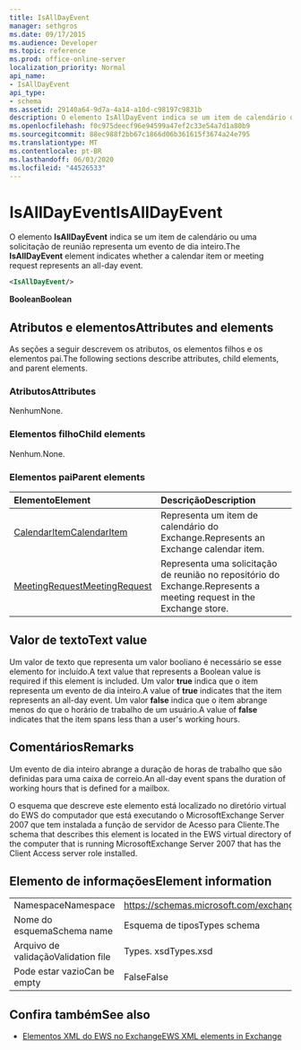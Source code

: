 ```yaml
---
title: IsAllDayEvent
manager: sethgros
ms.date: 09/17/2015
ms.audience: Developer
ms.topic: reference
ms.prod: office-online-server
localization_priority: Normal
api_name:
- IsAllDayEvent
api_type:
- schema
ms.assetid: 29140a64-9d7a-4a14-a10d-c98197c9831b
description: O elemento IsAllDayEvent indica se um item de calendário ou uma solicitação de reunião representa um evento de dia inteiro.
ms.openlocfilehash: f0c975deecf96e94599a47ef2c33e54a7d1a80b9
ms.sourcegitcommit: 88ec988f2bb67c1866d06b361615f3674a24e795
ms.translationtype: MT
ms.contentlocale: pt-BR
ms.lasthandoff: 06/03/2020
ms.locfileid: "44526533"
---
```

# <a name="isalldayevent"></a><span data-ttu-id="2f507-103">IsAllDayEvent</span><span class="sxs-lookup"><span data-stu-id="2f507-103">IsAllDayEvent</span></span>

<span data-ttu-id="2f507-104">O elemento **IsAllDayEvent** indica se um item de calendário ou uma solicitação de reunião representa um evento de dia inteiro.</span><span class="sxs-lookup"><span data-stu-id="2f507-104">The **IsAllDayEvent** element indicates whether a calendar item or meeting request represents an all-day event.</span></span> 
  
```xml
<IsAllDayEvent/>
```

 <span data-ttu-id="2f507-105">**Boolean**</span><span class="sxs-lookup"><span data-stu-id="2f507-105">**Boolean**</span></span>
## <a name="attributes-and-elements"></a><span data-ttu-id="2f507-106">Atributos e elementos</span><span class="sxs-lookup"><span data-stu-id="2f507-106">Attributes and elements</span></span>

<span data-ttu-id="2f507-107">As seções a seguir descrevem os atributos, os elementos filhos e os elementos pai.</span><span class="sxs-lookup"><span data-stu-id="2f507-107">The following sections describe attributes, child elements, and parent elements.</span></span>
  
### <a name="attributes"></a><span data-ttu-id="2f507-108">Atributos</span><span class="sxs-lookup"><span data-stu-id="2f507-108">Attributes</span></span>

<span data-ttu-id="2f507-109">Nenhum</span><span class="sxs-lookup"><span data-stu-id="2f507-109">None.</span></span>
  
### <a name="child-elements"></a><span data-ttu-id="2f507-110">Elementos filho</span><span class="sxs-lookup"><span data-stu-id="2f507-110">Child elements</span></span>

<span data-ttu-id="2f507-111">Nenhum.</span><span class="sxs-lookup"><span data-stu-id="2f507-111">None.</span></span>
  
### <a name="parent-elements"></a><span data-ttu-id="2f507-112">Elementos pai</span><span class="sxs-lookup"><span data-stu-id="2f507-112">Parent elements</span></span>

|<span data-ttu-id="2f507-113">**Elemento**</span><span class="sxs-lookup"><span data-stu-id="2f507-113">**Element**</span></span>|<span data-ttu-id="2f507-114">**Descrição**</span><span class="sxs-lookup"><span data-stu-id="2f507-114">**Description**</span></span>|
|:-----|:-----|
|[<span data-ttu-id="2f507-115">CalendarItem</span><span class="sxs-lookup"><span data-stu-id="2f507-115">CalendarItem</span></span>](calendaritem.md) <br/> |<span data-ttu-id="2f507-116">Representa um item de calendário do Exchange.</span><span class="sxs-lookup"><span data-stu-id="2f507-116">Represents an Exchange calendar item.</span></span>  <br/> |
|[<span data-ttu-id="2f507-117">MeetingRequest</span><span class="sxs-lookup"><span data-stu-id="2f507-117">MeetingRequest</span></span>](meetingrequest.md) <br/> |<span data-ttu-id="2f507-118">Representa uma solicitação de reunião no repositório do Exchange.</span><span class="sxs-lookup"><span data-stu-id="2f507-118">Represents a meeting request in the Exchange store.</span></span>  <br/> |
   
## <a name="text-value"></a><span data-ttu-id="2f507-119">Valor de texto</span><span class="sxs-lookup"><span data-stu-id="2f507-119">Text value</span></span>

<span data-ttu-id="2f507-120">Um valor de texto que representa um valor booliano é necessário se esse elemento for incluído.</span><span class="sxs-lookup"><span data-stu-id="2f507-120">A text value that represents a Boolean value is required if this element is included.</span></span> <span data-ttu-id="2f507-121">Um valor **true** indica que o item representa um evento de dia inteiro.</span><span class="sxs-lookup"><span data-stu-id="2f507-121">A value of **true** indicates that the item represents an all-day event.</span></span> <span data-ttu-id="2f507-122">Um valor **false** indica que o item abrange menos do que o horário de trabalho de um usuário.</span><span class="sxs-lookup"><span data-stu-id="2f507-122">A value of **false** indicates that the item spans less than a user's working hours.</span></span> 
  
## <a name="remarks"></a><span data-ttu-id="2f507-123">Comentários</span><span class="sxs-lookup"><span data-stu-id="2f507-123">Remarks</span></span>

<span data-ttu-id="2f507-124">Um evento de dia inteiro abrange a duração de horas de trabalho que são definidas para uma caixa de correio.</span><span class="sxs-lookup"><span data-stu-id="2f507-124">An all-day event spans the duration of working hours that is defined for a mailbox.</span></span>
  
<span data-ttu-id="2f507-125">O esquema que descreve este elemento está localizado no diretório virtual do EWS do computador que está executando o MicrosoftExchange Server 2007 que tem instalada a função de servidor de Acesso para Cliente.</span><span class="sxs-lookup"><span data-stu-id="2f507-125">The schema that describes this element is located in the EWS virtual directory of the computer that is running MicrosoftExchange Server 2007 that has the Client Access server role installed.</span></span>
  
## <a name="element-information"></a><span data-ttu-id="2f507-126">Elemento de informações</span><span class="sxs-lookup"><span data-stu-id="2f507-126">Element information</span></span>

|||
|:-----|:-----|
|<span data-ttu-id="2f507-127">Namespace</span><span class="sxs-lookup"><span data-stu-id="2f507-127">Namespace</span></span>  <br/> |https://schemas.microsoft.com/exchange/services/2006/types  <br/> |
|<span data-ttu-id="2f507-128">Nome do esquema</span><span class="sxs-lookup"><span data-stu-id="2f507-128">Schema name</span></span>  <br/> |<span data-ttu-id="2f507-129">Esquema de tipos</span><span class="sxs-lookup"><span data-stu-id="2f507-129">Types schema</span></span>  <br/> |
|<span data-ttu-id="2f507-130">Arquivo de validação</span><span class="sxs-lookup"><span data-stu-id="2f507-130">Validation file</span></span>  <br/> |<span data-ttu-id="2f507-131">Types. xsd</span><span class="sxs-lookup"><span data-stu-id="2f507-131">Types.xsd</span></span>  <br/> |
|<span data-ttu-id="2f507-132">Pode estar vazio</span><span class="sxs-lookup"><span data-stu-id="2f507-132">Can be empty</span></span>  <br/> |<span data-ttu-id="2f507-133">False</span><span class="sxs-lookup"><span data-stu-id="2f507-133">False</span></span>  <br/> |
   
## <a name="see-also"></a><span data-ttu-id="2f507-134">Confira também</span><span class="sxs-lookup"><span data-stu-id="2f507-134">See also</span></span>



- [<span data-ttu-id="2f507-135">Elementos XML do EWS no Exchange</span><span class="sxs-lookup"><span data-stu-id="2f507-135">EWS XML elements in Exchange</span></span>](ews-xml-elements-in-exchange.md)

